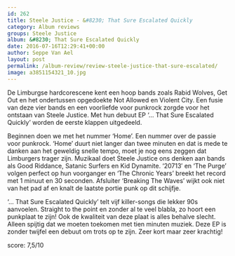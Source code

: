 ```yaml
---
id: 262
title: Steele Justice - &#8230; That Sure Escalated Quickly
category: Album reviews
groups: Steele Justice
album: &#8230; That Sure Escalated Quickly
date: 2016-07-16T12:29:41+00:00
author: Seppe Van Ael
layout: post
permalink: /album-review/review-steele-justice-that-sure-escalated/
image: a3851154321_10.jpg
---
```

De Limburgse hardcorescene kent een hoop bands zoals Rabid Wolves, Get Out en het ondertussen opgedoekte Not Allowed en Violent City. Een fusie van deze vier bands en een voorliefde voor punkrock zorgde voor het ontstaan van Steele Justice. Met hun debuut EP ‘… That Sure Escalated Quickly’ worden de eerste klappen uitgedeeld.

Beginnen doen we met het nummer ‘Home’. Een nummer over de passie voor punkrock. ‘Home’ duurt niet langer dan twee minuten en dat is mede te danken aan het geweldig snelle tempo, moet je nog eens zeggen dat Limburgers trager zijn. Muzikaal doet Steele Justice ons denken aan bands als Good Riddance, Satanic Surfers en Kid Dynamite. ‘20713′ en ‘The Purge’ volgen perfect op hun voorganger en ‘The Chronic Years’ breekt het record met 1 minuut en 30 seconden. Afsluiter ‘Breaking The Waves’ wijkt ook niet van het pad af en knalt de laatste portie punk op dit schijfje.

‘… That Sure Escalated Quickly’ telt vijf killer-songs die lekker 90s aanvoelen. Straight to the point en zonder al te veel blabla, zo hoort een punkplaat te zijn! Ook de kwaliteit van deze plaat is alles behalve slecht. Alleen spijtig dat we moeten toekomen met tien minuten muziek. Deze EP is zonder twijfel een debuut om trots op te zijn. Zeer kort maar zeer krachtig!

score: 7,5/10